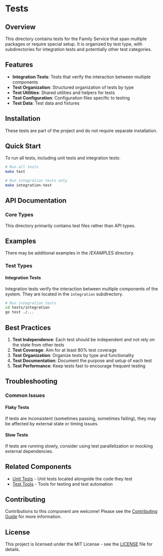 # Tests

## Overview

This directory contains tests for the Family Service that span multiple packages or require special setup. It is organized by test type, with subdirectories for integration tests and potentially other test categories.

## Features

- **Integration Tests**: Tests that verify the interaction between multiple components
- **Test Organization**: Structured organization of tests by type
- **Test Utilities**: Shared utilities and helpers for tests
- **Test Configuration**: Configuration files specific to testing
- **Test Data**: Test data and fixtures

## Installation

These tests are part of the project and do not require separate installation.

## Quick Start

To run all tests, including unit tests and integration tests:

```bash
# Run all tests
make test

# Run integration tests only
make integration-test
```

## API Documentation

### Core Types

This directory primarily contains test files rather than API types.

## Examples

There may be additional examples in the /EXAMPLES directory.

### Test Types

#### Integration Tests

Integration tests verify the interaction between multiple components of the system. They are located in the `integration` subdirectory.

```bash
# Run integration tests
cd tests/integration
go test ./...
```

## Best Practices

1. **Test Independence**: Each test should be independent and not rely on the state from other tests
2. **Test Coverage**: Aim for at least 80% test coverage
3. **Test Organization**: Organize tests by type and functionality
4. **Test Documentation**: Document the purpose and setup of each test
5. **Test Performance**: Keep tests fast to encourage frequent testing

## Troubleshooting

### Common Issues

#### Flaky Tests

If tests are inconsistent (sometimes passing, sometimes failing), they may be affected by external state or timing issues.

#### Slow Tests

If tests are running slowly, consider using test parallelization or mocking external dependencies.

## Related Components

- [Unit Tests](../core/README.md) - Unit tests located alongside the code they test
- [Test Tools](../tools/README.md) - Tools for testing and test automation

## Contributing

Contributions to this component are welcome! Please see the [Contributing Guide](../CONTRIBUTING.md) for more information.

## License

This project is licensed under the MIT License - see the [LICENSE](../LICENSE) file for details.